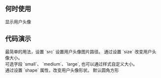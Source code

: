 
## 何时使用

显示用户头像

## 代码演示

<div class="grid-x grid-margin-x">
  <div class="medium-6 large-6 cell">
    <nt-example>
      <nt-example-showcase>
        <demo-avatar-basic></demo-avatar-basic>
      </nt-example-showcase>
      <nt-example-legend title="基本设置">
        最简单的用法，设置 `src` 设置用户头像图片路径。
      </nt-example-legend>
      <nt-example-code [code]="basicCode"></nt-example-code>
    </nt-example>
    <nt-example>
      <nt-example-showcase>
        <demo-avatar-size></demo-avatar-size>
      </nt-example-showcase>
      <nt-example-legend title="大小设置">
        通过设置 `size` 改变用户头像大小。<br> 可选字段 `small`、 `medium`、`large`, 也可以通过样式自定义大小。
      </nt-example-legend>
      <nt-example-code [code]="sizeCode"></nt-example-code>
    </nt-example>
  </div>
  <div class="medium-6 large-6 cell">
    <nt-example>
      <nt-example-showcase>
        <demo-avatar-shape></demo-avatar-shape>
      </nt-example-showcase>
      <nt-example-legend title="形状设置">
        通过设置 `shape` 属性，改变用户头像形状。 默认圆角方形
      </nt-example-legend>
      <nt-example-code [code]="shapeCode"></nt-example-code>
    </nt-example>
  </div>
</div>

<div>
  <nt-markdown [data]="api"></nt-markdown>
</div>
